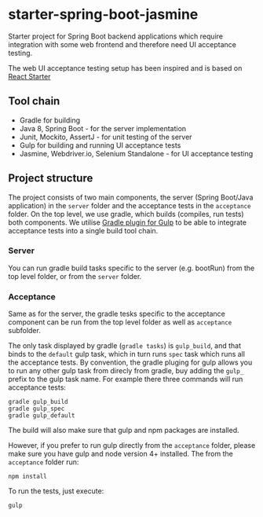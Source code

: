 # starter-spring-boot-jasmine
Starter project for Spring Boot backend applications which require integration with some web frontend and therefore need UI acceptance testing. 

The web UI acceptance testing setup has been inspired and is based on [React Starter](https://github.com/pivotal-cf/react-starter)

## Tool chain
* Gradle for building
* Java 8, Spring Boot - for the server implementation
* Junit, Mockito, AssertJ - for unit testing of the server
* Gulp for building and running UI acceptance tests
* Jasmine, Webdriver.io, Selenium Standalone - for UI acceptance testing

## Project structure

The project consists of two main components, the server (Spring Boot/Java application) in the `server` folder and the acceptance tests in the `acceptance` folder.
On the top level, we use gradle, which builds (compiles, run tests) both components. We utilise [Gradle plugin for Gulp](https://github.com/srs/gradle-gulp-plugin) to be able to integrate acceptance tests into a single build tool chain.

### Server

You can run gradle build tasks specific to the server (e.g. bootRun) from the top level folder, or from the `server` folder.

### Acceptance

Same as for the server, the gradle tesks specific to the acceptance component can be run from the top level folder as well as `acceptance` subfolder.

The only task displayed by gradle (`gradle tasks`) is `gulp_build`, and that binds to the `default` gulp task, which in turn runs `spec` task which  runs all the acceptance tests. By convention, the gradle pluging for gulp allows you to run any other gulp task from direcly from gradle, buy adding the `gulp_` prefix to the gulp task name. For example there three commands will run acceptance tests:

```
gradle gulp_build
gradle gulp_spec
gradle gulp_default
```

The build will also make sure that gulp and npm packages are installed.

However, if you prefer to run gulp directly from the `acceptance` folder, please make sure you have gulp and node version 4+ installed. The from the `acceptance` folder run:
```
npm install
```

To run the tests, just execute:
```
gulp
```
